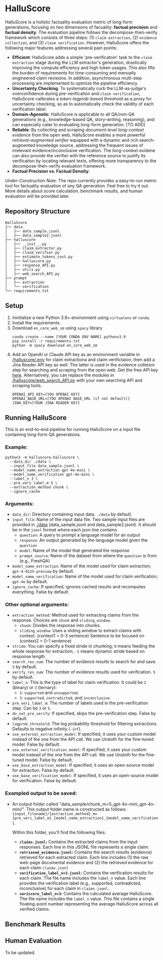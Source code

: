 
# HalluScore

HalluScore is a holistic factuality evaluation metric of long-form generations, focusing on two dimensions of facuality: **factual precision** and **factual density**. The evaluation pipeline follows the decompose-then-verify framework which consists of three steps: (1) `claim extraction`, (2) `evidence collection`, and (3) `claim verification`. However, HalluScore offers the following major features addressing several pain points:

- **Efficient**: HalluScore adds a simple 'pre-verificatoin' task to the `claim extraction` stage during the LLM extractor's generation, drastically improving the compute efficiency and high token usages. This also lifts the burden of requirements for time-consuming and menually engineered claim revisions. In addition, asynchronous multi-step processing are implemented to optmize the pipeline efficiency.
- **Uncertainty Checking**: To systematically curb the LLM-as-judge's overconfidence during pre-verification and `claim verification`, HalluScore calibrates a *token-logprob-based threshold* as a proxy for uncertainty checking, so as to automatically check the validity of each verification label.
- **Domain-Agnostic**: HalluScore is applicable to all QA/non-QA generations (e.g., knowledge-based QA, story-writing, reasoning), and can especially cater to evaluating long-form generation. [TO ADD]
- **Reliable**: By collecting and scraping *document-level long-context evidence* from the open web, HalluScore enables a more powerful *retrieval-augmented verifier* equipped with a dynamic and rich search-augmented knowledge source, addressing the frequent issues of irrelevant evidence/inconclusive verification. The long-context evidene can also provide the verifier with the reference source to justify its verification by locating relevant texts, offering more transparency to the decompose-then-verify evaluation framework.
- **Factual Precision vs. Factual Density**:

*Under-Construction Note:* The repo currently provides a easy-to-run metric tool for factuality evaluation of any QA generation. Feel free to try it out. More details about score calculation, benchmark results, and human evaluation will be provided later.

## Repository Structure
```
HalluScore
├── data
│   ├── data_sample.jsonl
│   ├── data_sample2.jsonl
├── halluscore
│   ├── __init__.py
│   ├── claim_extractor.py
│   ├── claim_verifier.py
│   ├── estimate_tokens_cost.py
│   ├── halluscore.py
│   ├── response_API.py
│   ├── utils.py
│   ├── web_search_API.py
├── prompt
│   ├── extraction
│   └── verification
└── requirements.txt
```

## Setup
1. Innitialize a new Python 3.9+ environment using `virtualenv` or `conda`.
2. Install the requirements.
3. Download `en_core_web_sm` using `spacy` library
    ```
    conda create --name [YOUR CONDA ENV NAME] python=3.9
    pip install -r requirements.txt
    python -m spacy download en_core_web_sm
    ```
4. Add an OpenAI or Claude API key as an environment variable in [/halluscore/.env](/halluscore/.env) for claim extractiona and claim verifictaion; then add a Jina Reader API key as well. The latter is used in the evidence colletion step for searching and scraping from the open web. Get the free API key [here](https://jina.ai/reader). Alternatively, you can replace the modules in [/halluscore/web_search_API.py](/halluscore/web_search_API.py) with your own searching API and scraping tools.
    ```
    OPENAI_API_KEY=[YOU OPENAI KEY]
    OPENAI_BASE_URL=[YOU OPENAI BASE_URL (if not default)]
    JINA_KEY=[YOUR JINA READER KEY]
    ```


## Running HalluScore
This is an end-to-end pipeline for running HalluScore on a input file containing long-form QA generations.

### Example:
```
python3 -m halluscore.halluscore \
  --data_dir ./data \
  --input_file data_sample.jsonl \
  --model_name_extraction gpt-4o-mini \
  --model_name_verification gpt-4o-mini \
  --label_n 3 \
  --pre_veri_label_m 5 \
  --extraction_method chunk \
  --ignore_cache
```
### Arguments:

* `data_dir`: Directory containing input data. `./data` by default.
* `input_file`: Name of the input data file. Two sample input files are provided in [./data](./data) (data_sample.jsonl and data_sample2.jsonl). It should be in the `jsonl` format where each json line contains
    * `question`: A query to prompt a language model for an output
    * `response`: An output generated by the language model given the `question`
    * `model`: Name of the model that generated the response
    * `prompt_source`: Name of the dataset from where the `question` is from (e.g., FreshQA)
* `model_name_extraction`: Name of the model used for claim extraction; `gpt-4-0125-preview` by default.
* `model_name_verification`: Name of the model used for claim verification; `gpt-4o` by default.
* `ignore_cache`: If specified, ignores cached results and recomputes everything. False by default.

### Other optional arguments:

* `extraction_method`: Method used for extracting claims from the response. Choices are `chunk` and `sliding_window`.
    * `chunk`: Divides the response into chunks.
    * `sliding_window`: Uses a sliding window to extract claims with context. (context1 = 0-3 sentence) <SOS>Sentence to be focused on<EOS> (context2 = 0-1 sentence)
* `stride`: You can specify a fixed stride in chunking; `0` means feeding the whole response for extraction; `-1` means dynamic stride based on response length.
* `search_res_num`: The number of evidence results to search for and save. `5` by default.
* `verify_res_num`: The number of evidence results used for verification. `5` by default.
* `label_n`: This is the type of label for claim verification. It could be `2` (binary) or `3` (ternary):
    * `2`: `supported` and `unsupported`.
    * `3`: `supported`, `contradicted`, and `inconclusive`.
* `pre_veri_label_m`: The number of labels used in the pre-verification step. Can be `3` or `5`.
* `do_not_pre_verify`: If specified, skips the pre-verification step. False by default.
* `logprob_threshold`: The log probability threshold for filtering extractions. Defaults to negative infinity (`-inf`).
* `use_external_extraction_model`: If specified, it uses your custom model instead of the one from the API call. We use Unsloth for the fine-tuned model. False by default.
* `use_external_verification_model`: If specified, it uses your custom model instead of the one from the API call. We use Unsloth for the fine-tuned model. False by default.
* `use_base_extraction_model`: If specified, it uses an open-source model for extraction. False by default.
* `use_base_verification_model`: If specified, it uses an open-source model for verification. False by default.


### Exampled output to be saved:
*   An output folder called "data_sample/chunk_m=5_gpt-4o-mini_gpt-4o-mini/". This output folder name is constructed as follows: `{input_filename}/{extraction_method}_m={pre_veri_label_m}_{model_name_extraction}_{model_name_verification}`.

    Within this folder, you'll find the following files:

    *   **`claims.jsonl`:** Contains the extracted claims from the input responses. Each line in this JSONL file represents a single claim.
    *   **`retrieved_evidence.jsonl`:** Contains the search results (evidence) retrieved for each extracted claim. Each line includes (1) the raw web-page documental evidence and (2) the retrieved evidence for each claim `claims.jsonl`
    *   **`verification_label_n=3.jsonl`:** Contains the verification results for each claim. The file name includes the `label_n` value. Each line provides the verification label (e.g., supported, contradicted, inconclusive) for each claim in `claims.jsonl`.
    *   **`veriscore_label_n=3`:** Contains the calculated average HalluScore. The file name includes the `label_n` value. This file contains a single floating-point number representing the average HalluScore across all verified claims.


## Benchmark Results

## Human Evaluation

To be updated.
